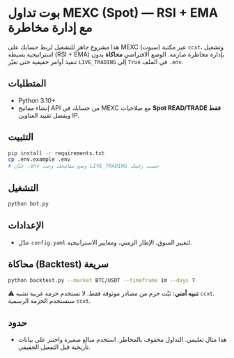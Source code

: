 # بوت تداول MEXC (Spot) — RSI + EMA مع إدارة مخاطرة

هذا مشروع جاهز للتشغيل لربط حسابك على MEXC (سبوت) عبر مكتبة `ccxt`، وتشغيل استراتيجية بسيطة (RSI + EMA)
بإدارة مخاطرة صارمة. الوضع الافتراضي **محاكاة** بدون تنفيذ أوامر حقيقية حتى تغيّر `LIVE_TRADING` إلى `True` في الملف `.env`.

## المتطلبات
- Python 3.10+
- إنشاء مفاتيح API من حسابك في MEXC مع صلاحيات **Spot READ/TRADE فقط** ويفضل تقييد العناوين IP.

## التثبيت
```bash
pip install -r requirements.txt
cp .env.example .env
# عدّل .env وضع مفاتيحك وحدد LIVE_TRADING حسب رغبتك
```

## التشغيل
```bash
python bot.py
```

## الإعدادات
- عدّل `config.yaml` لتغيير السوق، الإطار الزمني، ومعايير الاستراتيجية.

## محاكاة (Backtest) سريعة
```bash
python backtest.py --market BTC/USDT --timeframe 1m --days 7
```

⚠️ **تنبيه أمني:** ثبّت حزم من مصادر موثوقة فقط. لا تستخدم حزمة غريبة تشبه `ccxt`. سنستخدم الحزمة الرسمية `ccxt`.

## حدود
- هذا مثال تعليمي. التداول محفوف بالمخاطر. استخدم مبالغ صغيرة واختبر على بيانات تاريخية قبل التفعيل الحقيقي.
